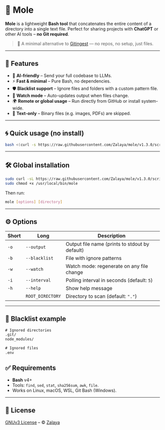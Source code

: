 # 🐲 Mole

**Mole** is a lightweight **Bash tool** that concatenates the entire content of a directory into a single text file.
Perfect for sharing projects with **ChatGPT** or other AI tools – **no Git required**.

> 🔁 A minimal alternative to [Gitingest](https://github.com/coderamp-labs/gitingest) — no repos, no setup, just files.

---

## 🚀 Features

* 🧠 **AI-friendly** – Send your full codebase to LLMs.
* ⚡ **Fast & minimal** – Pure Bash, no dependencies.
* 🛡️ **Blacklist support** – Ignore files and folders with a custom pattern file.
* 🔄 **Watch mode** – Auto-updates output when files change.
* 🌍 **Remote or global usage** – Run directly from GitHub or install system-wide.
* 📝 **Text-only** – Binary files (e.g. images, PDFs) are skipped.

---

## 🌀 Quick usage (no install)

```bash
bash <(curl -s https://raw.githubusercontent.com/Zalaya/mole/v1.3.0/script.sh) [options] [directory]
```

---

## 🛠️ Global installation

```bash
sudo curl -sL https://raw.githubusercontent.com/Zalaya/mole/v1.3.0/script.sh -o /usr/local/bin/mole
sudo chmod +x /usr/local/bin/mole
```

Then run:

```bash
mole [options] [directory]
```

---

## ⚙️ Options

| Short | Long             | Description                                    |
| ----- | ---------------- | ---------------------------------------------- |
| `-o`  | `--output`       | Output file name (prints to stdout by default) |
| `-b`  | `--blacklist`    | File with ignore patterns                      |
| `-w`  | `--watch`        | Watch mode: regenerate on any file change      |
| `-i`  | `--interval`     | Polling interval in seconds (default: `5`)     |
| `-h`  | `--help`         | Show help message                              |
|       | `ROOT_DIRECTORY` | Directory to scan (default: `"."`)             |

---

## 🧾 Blacklist example

```txt
# Ignored directories
.git/
node_modules/

# Ignored files
.env
```

## ✅ Requirements

* **Bash** v4+  
* Tools: `find`, `sed`, `stat`, `sha256sum`, `awk`, `file`.
* Works on Linux, macOS, WSL, Git Bash (Windows).

---

## 📄 License

[GNUv3 License](https://github.com/Zalaya/mole/blob/main/LICENSE) – © [Zalaya](https://github.com/Zalaya)
